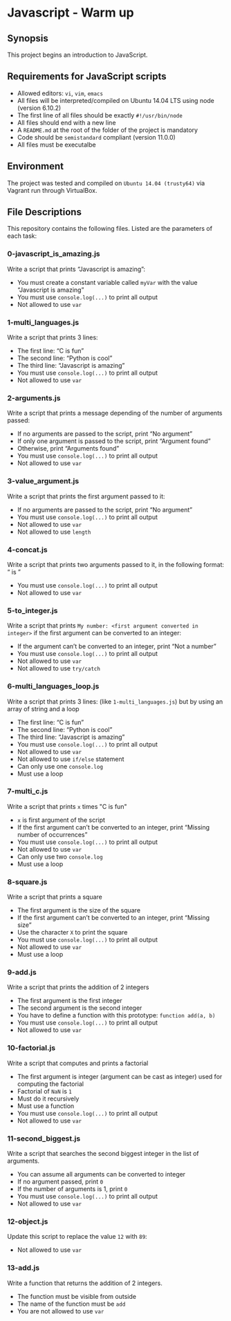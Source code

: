 # Javascript - Warm up

## Synopsis
This project begins an introduction to JavaScript.

## Requirements for JavaScript scripts
* Allowed editors: `vi`, `vim`, `emacs`
* All files will be interpreted/compiled on Ubuntu 14.04 LTS using node (version 6.10.2)
* The first line of all files should be exactly `#!/usr/bin/node`
* All files should end with a new line
* A `README.md` at the root of the folder of the project is mandatory
* Code should be `semistandard` compliant (version 11.0.0)
* All files must be executalbe

## Environment
The project was tested and compiled on `Ubuntu 14.04 (trusty64)` via Vagrant run through VirtualBox.

## File Descriptions
This repository contains the following files. Listed are the parameters of each task:

### 0-javascript_is_amazing.js

Write a script that prints “Javascript is amazing”:

* You must create a constant variable called `myVar` with the value “Javascript is amazing”
* You must use `console.log(...)` to print all output
* Not allowed to use `var`

### 1-multi_languages.js

Write a script that prints 3 lines:

* The first line: “C is fun”
* The second line: “Python is cool”
* The third line: “Javascript is amazing”
* You must use `console.log(...)` to print all output
* Not allowed to use `var`

### 2-arguments.js

Write a script that prints a message depending of the number of arguments passed:

* If no arguments are passed to the script, print “No argument”
* If only one argument is passed to the script, print “Argument found”
* Otherwise, print “Arguments found”
* You must use `console.log(...)` to print all output
* Not allowed to use `var`

### 3-value_argument.js

Write a script that prints the first argument passed to it:

* If no arguments are passed to the script, print “No argument”
* You must use `console.log(...)` to print all output
* Not allowed to use `var`
* Not allowed to use `length`

### 4-concat.js

Write a script that prints two arguments passed to it, in the following format: “ is ”

* You must use `console.log(...)` to print all output
* Not allowed to use `var`

### 5-to_integer.js

Write a script that prints `My number: <first argument converted in integer>` if the first argument can be converted to an integer:

* If the argument can’t be converted to an integer, print “Not a number”
* You must use `console.log(...)` to print all output
* Not allowed to use `var`
* Not allowed to use `try/catch`

### 6-multi_languages_loop.js

Write a script that prints 3 lines: (like `1-multi_languages.js`) but by using an array of string and a loop

* The first line: “C is fun”
* The second line: “Python is cool”
* The third line: “Javascript is amazing”
* You must use `console.log(...)` to print all output
* Not allowed to use `var`
* Not allowed to use `if/else` statement
* Can only use one `console.log`
* Must use a loop

### 7-multi_c.js

Write a script that prints `x` times "C is fun"

* `x` is first argument of the script
* If the first argument can’t be converted to an integer, print “Missing number of occurrences”
* You must use `console.log(...)` to print all output
* Not allowed to use `var`
* Can only use two `console.log`
* Must use a loop

### 8-square.js

Write a script that prints a square

* The first argument is the size of the square
* If the first argument can’t be converted to an integer, print “Missing size”
* Use the character `X` to print the square
* You must use `console.log(...)` to print all output
* Not allowed to use `var`
* Must use a loop

### 9-add.js

Write a script that prints the addition of 2 integers

* The first argument is the first integer
* The second argument is the second integer
* You have to define a function with this prototype: `function add(a, b)`
* You must use `console.log(...)` to print all output
* Not allowed to use `var`

### 10-factorial.js

Write a script that computes and prints a factorial

* The first argument is integer (argument can be cast as integer) used for computing the factorial
* Factorial of `NaN` is `1`
* Must do it recursively
* Must use a function
* You must use `console.log(...)` to print all output
* Not allowed to use `var`

### 11-second_biggest.js

Write a script that searches the second biggest integer in the list of arguments.

* You can assume all arguments can be converted to integer
* If no argument passed, print `0`
* If the number of arguments is 1, print `0`
* You must use `console.log(...)` to print all output
* Not allowed to use `var`

### 12-object.js

Update this script to replace the value	`12` with `89`:

* Not allowed to use `var`

### 13-add.js

Write a function that returns the addition of 2 integers.

* The function must be visible from outside
* The name of the function must be `add`
* You are not allowed to use `var`